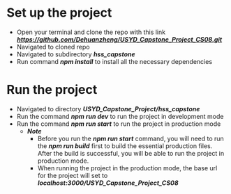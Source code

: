 # Set up the project

- Open your terminal and clone the repo with this link ***https://github.com/Dehuanzheng/USYD_Capstone_Project_CS08.git***
- Navigated to cloned repo
- Navigated to subdirectory **_hss_capstone_**
- Run command **_npm install_** to install all the necessary dependencies

# Run the project

- Navigated to directory ***USYD_Capstone_Project/hss_capstone***
- Run the command ***npm run dev*** to run the project in development mode
- Run the command ***npm run start*** to run the project in production mode
  - ***Note*** 
    - Before you run the ***npm run start*** command, you will need to run the ***npm run build*** first to build the essential production files. After the build is successful, you will be able to run the project in production mode.
    - When running the project in the production mode, the base url for the project will set to ***localhost:3000/USYD_Capstone_Project_CS08***
